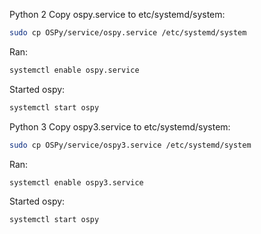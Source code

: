 Python 2
Copy ospy.service to etc/systemd/system:

```bash
sudo cp OSPy/service/ospy.service /etc/systemd/system
```

Ran:
```bash
systemctl enable ospy.service
```

Started ospy:
```bash
systemctl start ospy
```

Python 3
Copy ospy3.service to etc/systemd/system:

```bash
sudo cp OSPy/service/ospy3.service /etc/systemd/system
```

Ran:
```bash
systemctl enable ospy3.service
```

Started ospy:
```bash
systemctl start ospy
```

